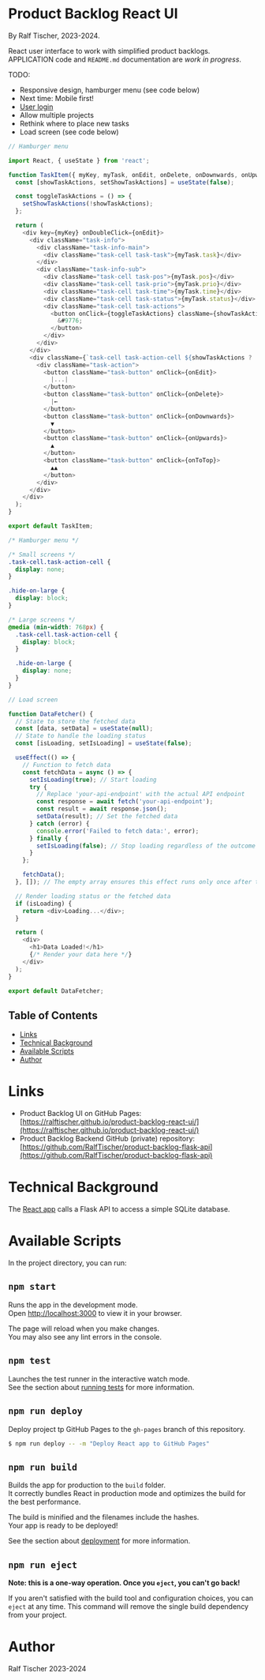 # Product Backlog React UI

By Ralf Tischer, 2023-2024.

React user interface to work with simplified product backlogs.
APPLICATION code and `README.md` documentation are _work in progress_.

TODO:
* Responsive design, hamburger menu (see code below)
* Next time: Mobile first!
* [User login](https://www.perplexity.ai/search/Implement-a-user-MD3mJx7ETuWIxXuyFeVAKA) 
* Allow multiple projects
* Rethink where to place new tasks
* Load screen (see code below) 

```js
// Hamburger menu

import React, { useState } from 'react';

function TaskItem({ myKey, myTask, onEdit, onDelete, onDownwards, onUpwards, onToTop }) {
  const [showTaskActions, setShowTaskActions] = useState(false);

  const toggleTaskActions = () => {
    setShowTaskActions(!showTaskActions);
  };

  return (
    <div key={myKey} onDoubleClick={onEdit}>
      <div className="task-info">
        <div className="task-info-main">
          <div className="task-cell task-task">{myTask.task}</div>
        </div>
        <div className="task-info-sub">
          <div className="task-cell task-pos">{myTask.pos}</div>
          <div className="task-cell task-prio">{myTask.prio}</div>
          <div className="task-cell task-time">{myTask.time}</div>
          <div className="task-cell task-status">{myTask.status}</div>
          <div className="task-cell task-actions">
            <button onClick={toggleTaskActions} className={showTaskActions ? 'hide-on-large' : ''}>
              &#9776;
            </button>
          </div>
        </div>
      </div>
      <div className={`task-cell task-action-cell ${showTaskActions ? '' : 'hide-on-large'}`}>
        <div className="task-action">
          <button className="task-button" onClick={onEdit}>
            |...|
          </button>
          <button className="task-button" onClick={onDelete}>
            |←
          </button>
          <button className="task-button" onClick={onDownwards}>
            ▼
          </button>
          <button className="task-button" onClick={onUpwards}>
            ▲
          </button>
          <button className="task-button" onClick={onToTop}>
            ▲▲
          </button>
        </div>
      </div>
    </div>
  );
}

export default TaskItem;
```

```css
/* Hamburger menu */

/* Small screens */
.task-cell.task-action-cell {
  display: none;
}

.hide-on-large {
  display: block;
}

/* Large screens */
@media (min-width: 768px) {
  .task-cell.task-action-cell {
    display: block;
  }

  .hide-on-large {
    display: none;
  }
}
```


```js
// Load screen

function DataFetcher() {
  // State to store the fetched data
  const [data, setData] = useState(null);
  // State to handle the loading status
  const [isLoading, setIsLoading] = useState(false);

  useEffect(() => {
    // Function to fetch data
    const fetchData = async () => {
      setIsLoading(true); // Start loading
      try {
        // Replace 'your-api-endpoint' with the actual API endpoint
        const response = await fetch('your-api-endpoint');
        const result = await response.json();
        setData(result); // Set the fetched data
      } catch (error) {
        console.error('Failed to fetch data:', error);
      } finally {
        setIsLoading(false); // Stop loading regardless of the outcome
      }
    };

    fetchData();
  }, []); // The empty array ensures this effect runs only once after the initial render

  // Render loading status or the fetched data
  if (isLoading) {
    return <div>Loading...</div>;
  }

  return (
    <div>
      <h1>Data Loaded!</h1>
      {/* Render your data here */}
    </div>
  );
}

export default DataFetcher; 
```

<!-- MD-TOC START LEVEL 1 -->

## Table of Contents

- [Links](#links)
- [Technical Background](#technical-background)
- [Available Scripts](#available-scripts)
- [Author](#author)

<!-- MD-TOC END -->


# Links

* Product Backlog UI on GitHub Pages: [https://ralftischer.github.io/product-backlog-react-ui/](https://ralftischer.github.io/product-backlog-react-ui/)
* Product Backlog Backend GitHub (private) repository: [https://github.com/RalfTischer/product-backlog-flask-api](https://github.com/RalfTischer/product-backlog-flask-api)

# Technical Background

The [React app](https://ralftischer.github.io/product-backlog-react-ui/) calls a Flask API to access a simple SQLite database.


# Available Scripts

In the project directory, you can run:

## `npm start`

Runs the app in the development mode.\
Open [http://localhost:3000](http://localhost:3000) to view it in your browser.

The page will reload when you make changes.\
You may also see any lint errors in the console.

## `npm test`

Launches the test runner in the interactive watch mode.\
See the section about [running tests](https://facebook.github.io/create-react-app/docs/running-tests) for more information.

## `npm run deploy`

Deploy project tp GitHub Pages to the `gh-pages` branch of this repository.


 ```bash
 $ npm run deploy -- -m "Deploy React app to GitHub Pages"
 ```

## `npm run build`

Builds the app for production to the `build` folder.\
It correctly bundles React in production mode and optimizes the build for the best performance.

The build is minified and the filenames include the hashes.\
Your app is ready to be deployed!

See the section about [deployment](https://facebook.github.io/create-react-app/docs/deployment) for more information.

## `npm run eject`

**Note: this is a one-way operation. Once you `eject`, you can't go back!**

If you aren't satisfied with the build tool and configuration choices, you can `eject` at any time. This command will remove the single build dependency from your project.

# Author
Ralf Tischer
2023-2024
